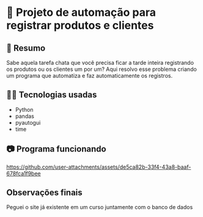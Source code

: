 # 🚀 Projeto de automação para registrar produtos e clientes

## 📖 Resumo
Sabe aquela tarefa chata que você precisa ficar a tarde inteira registrando os produtos ou os clientes um por um? 
Aqui resolvo esse problema criando um programa que automatiza e faz automaticamente os registros.

## 👨‍💻 Tecnologias usadas
- Python
- pandas
- pyautogui
- time

## 📷 Programa funcionando
https://github.com/user-attachments/assets/de5ca82b-33f4-43a8-baaf-678fca1f9bee

## Observações finais
Peguei o site já existente em um curso juntamente com o banco de dados

